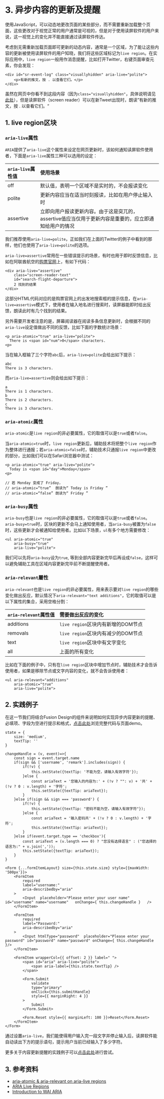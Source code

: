# 3. 异步内容的更新及提醒

使用JavaScript，可以动态地更改页面的某些部分，而不需要重新加载整个页面，这些更改对于视觉正常的用户通常是可视的，但是对于使用读屏软件的用户来说，这一视觉上的变化并不能直接通过读屏软件传达。

考虑到无需重新加载页面即可更新的动态内容，通常是一个区域，为了能让这些内容的更新被使用读屏软件的用户知晓，我们将这些区域标记为`live region`。在实际应用中，`live region`一般用作消息提醒，比如打开Twitter，右键页面审查元素，你会发现：

```markup
<div id="sr-event-log" class="visuallyhidden" aria-live="polite">
    <p>有新的推文，按 . 以查看它们。</p>
</div>
```

虽然在网页中你看不到这段内容（因为`class="visuallyhidden"`，具体说明请见[此处](page2.md)），但是读屏软件（screen reader）可以在新Tweet出现时，朗读”有新的推文，按 . 以查看它们。“

## 1. live region区块

### `aria-live`属性

`ARIA`提供了`aria-live`这个属性来设定在网页更新时，该如何通知读屏软件使用者，下面是`aria-live`属性三种可以选用的设定：

| `aria-live`属性值 | 使用场景 |
| :--- | :--- |
| off | 默认值，表明一个区域不是实时的，不会报读变化 |
| polite | 更新内容应当在适当时刻报读，比如在用户停止输入时 |
| assertive | 立即向用户报读更新内容。由于这是突兀的，assertive值应当仅用于更新内容是重要的，应立即通知给用户的情况 |

我们推荐使用`aria-live=polite`，正如我们在上面的Twitter的例子中看到的那样，他们也使用了`aria-live=polite`的选项。

`aria-live=assertive`常用在一些错误提示的场景，有时也用于即时反馈信息，比如在阿联酋航空的[购票官网](https://www.emirates.com/cn/chinese/)上，有如下代码：

```markup
<div aria-live="assertive" 
    class="screen-reader-text" 
    id="search-flight-departure">
    2 找到的结果
</div>
```

这部分HTML代码对应的是购票官网上的出发地搜索框的提示信息，在`aria-live=assertive`模式下，使用者在输入地名进行搜索时，读屏器能即时给出反馈，朗读此时有几个找到的结果。

另外需要开发者注意的是，屏幕阅读器在阅读多条信息更新时，会根据不同的`aria-live`设定值做出不同的反馈，比如下面的字数统计场景：

```markup
<p aria-atomic="true" aria-live="polite">
  There is <span id="num">0</span> characters.
<p>
```

当在输入框输了三个字符`abc`后，`aria-live=polite`会给出如下提示：

```text
abc
There is 3 characters.
```

而`aria-live=assertive`则会给出如下提示：

```text
a
There is 1 characters.
b
There is 2 characters.
c
There is 3 characters.
```

### `aria-atomic`属性

`aria-atomic`是`live region`的非必要属性，它的取值可以是`true`或者`false`。

当`aria-atomic=true`时，`live region`更新后，辅助技术将把整个`live region`作为整体进行通报；若`aria-atomic=false`时，辅助技术只通报`live region`中更改的部分，比如我们可以在Safari浏览器中测试：

```markup
<p aria-atomic="true" aria-live="polite">
  Today is <span id="day">Monday</span>
<p>

// 若 Monday 变成了 Friday，
// aria-atomic=“true”  朗读为“ Today is Friday ”
// aria-atomic=“false” 朗读为“ Friday ”
```

### `aria-busy`属性

`aria-busy`也是`live region`的非必要属性，它的取值可以是`true`或者`false`。`aria-busy=true`时，区块的更新不会马上通知使用者，当`aria-busy`被置为`false`时，这些更新才会被通知给使用者。比如以下场景，`ul`有多个地方需要修改：

```markup
<ul aria-atomic="true" 
    aria-busy="true" 
    aria-live="polite">
```

我们可以先将`aria-busy`设为`true`, 等到全部内容更新完毕后再设成`false`，这样可以避免辅助工具在区域内容更新完毕前不断提醒使用者。

### `aria-relevant`屬性

`aria-relevant`也是`live region`的非必要属性，用来表示要对`live region`的哪些变化做出反应，默认情况下`aria-relevant="text additions"`，它的取值可以是以下属性的集合，采用空格分割：

| `aria-relevant`属性值 | 需要做出反应的变化 |
| :--- | :--- |
| additions | `live region`区块内有新增的DOM节点 |
| removals | `live region`区块内有减少的DOM节点 |
| text | `live region`区块中有文字变化 |
| all | 上面的所有变化 |

比如在下面的例子中，只有在`live region`区块中增加节点时，辅助技术才会告诉使用者，如果是移除节点或文字内容的变化，就不会告诉使用者：

```markup
<ul aria-relevant="additions"
    aria-atomic="true"
    aria-live="polite">
```

## 2. 实践例子

在这一节我们将结合Fusion Design的组件来说明如何实现异步内容更新的提醒、必填项、字段为空进行提示和格式，[点击此处](https://codesandbox.io/s/6xz4zj9pxn)浏览完整代码与页面demo。

```markup
state = {
    size: 'medium',
    textTip: ''
}

changeHandle = (v, event)=>{
    const sign = event.target.name
    if(sign && ['username', 'remark'].includes(sign)) { 
        if(!v) { 
            this.setState({textTip: '不能为空，请输入有效字符'});
        }else {
            const ariaText = '您输入的内容为:' + (!v ? "": v) + '共' + (!v ? 0 : v.length) + '字符';
            this.setState({textTip: ariaText});
        }
    }else if(sign && sign === 'password') { 
        if(!v) { 
            this.setState({textTip: "密码不能为空，请输入有效字符"});
        }else {
            const ariaText = '输入密码共' + (!v ? 0 : v.length) + '字符';
            this.setState({textTip: ariaText});
        }
    }else if(event.target.type == 'checkbox'){
        const ariaText = (v.length === 0) ? "您没有选择语言" : ("您选择的语言为:" + v.join(','));
        this.setState({textTip: ariaText});
    }
}

<Form {...formItemLayout} size={this.state.size} style={{maxWidth: '500px'}}>
    <FormItem 
        required 
        label="username:"
        aria-describedby="aria"    
    >
        <Input  placeholder="Please enter your user name" id="username" name="username"   onChange={ this.changeHandle }   />
    </FormItem>

    <FormItem
        required 
        label="Password:"
        aria-describedby="aria"
    >
        <Input htmlType="password"  placeholder="Please enter your password" id="password" name="password" onChange={ this.changeHandle }/>
    </FormItem>

    <FormItem wrapperCol={{ offset: 2 }} label=" ">
        <span id="aria" aria-live="polite">
            <span aria-label={this.state.textTip} />
        </span>

        <Form.Submit
            validate
            type="primary"
            onClick={this.submitHandle}
            style={{ marginRight: 4 }}
        >
            Submit
        </Form.Submit>

        <Form.Reset style={{ marginLeft: 100 }}>Reset</Form.Reset>
    </FormItem>
</Form>
```

通过设置`aria-live`，我们能使得用户输入完一段文字并停止输入后，读屏软件能自动读出下方的提示语句，提示用户当前已经输入了多少字符。

更多关于内容更新提醒的实践例子可以[点击此处](http://pauljadam.com/demos/aria-atomic-relevant.html)进行尝试。

## 3. 参考资料

* [aria-atomic & aria-relevant on aria-live regions](http://pauljadam.com/demos/aria-atomic-relevant.html)
* [ARIA Live Regions](https://developer.mozilla.org/en-US/docs/Web/Accessibility/ARIA/ARIA_Live_Regions)
* [Introduction to WAI ARIA](https://dev.opera.com/articles/introduction-to-wai-aria/)


